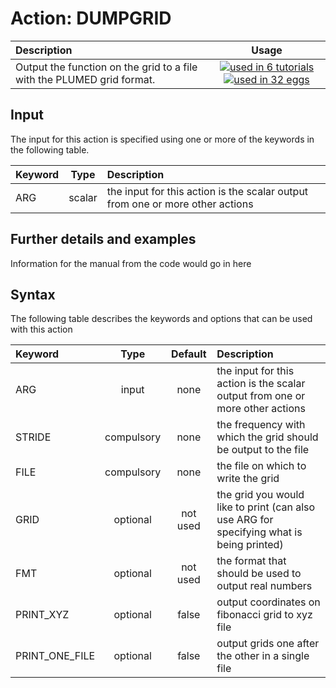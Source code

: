 # Action: DUMPGRID

| Description    | Usage |
|:--------|:--------:|
| Output the function on the grid to a file with the PLUMED grid format. | [![used in 6 tutorials](https://img.shields.io/badge/tutorials-6-green.svg)](https://www.plumed-tutorials.org/browse.html?search=DUMPGRID)[![used in 32 eggs](https://img.shields.io/badge/nest-32-green.svg)](https://www.plumed-nest.org/browse.html?search=DUMPGRID) | 

## Input

The input for this action is specified using one or more of the keywords in the following table.

| Keyword |  Type | Description |
|:--------|:------:|:-----------|
| ARG | scalar | the input for this action is the scalar output from one or more other actions |


## Further details and examples 
Information for the manual from the code would go in here 
## Syntax 
The following table describes the keywords and options that can be used with this action 

| Keyword | Type | Default | Description |
|:-------|:----:|:-------:|:-----------|
| ARG | input | none | the input for this action is the scalar output from one or more other actions |
| STRIDE | compulsory | none |  the frequency with which the grid should be output to the file |
| FILE | compulsory | none |  the file on which to write the grid |
| GRID | optional | not used | the grid you would like to print (can also use ARG for specifying what is being printed) |
| FMT | optional | not used | the format that should be used to output real numbers |
| PRINT_XYZ | optional | false |  output coordinates on fibonacci grid to xyz file |
| PRINT_ONE_FILE | optional | false |  output grids one after the other in a single file |
